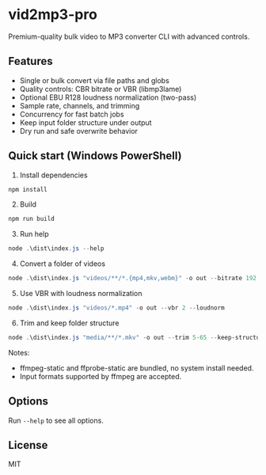 # vid2mp3-pro

Premium-quality bulk video to MP3 converter CLI with advanced controls.

## Features
- Single or bulk convert via file paths and globs
- Quality controls: CBR bitrate or VBR (libmp3lame)
- Optional EBU R128 loudness normalization (two-pass)
- Sample rate, channels, and trimming
- Concurrency for fast batch jobs
- Keep input folder structure under output
- Dry run and safe overwrite behavior

## Quick start (Windows PowerShell)

1. Install dependencies

```powershell
npm install
```

2. Build

```powershell
npm run build
```

3. Run help

```powershell
node .\dist\index.js --help
```

4. Convert a folder of videos

```powershell
node .\dist\index.js "videos/**/*.{mp4,mkv,webm}" -o out --bitrate 192 --concurrency 4
```

5. Use VBR with loudness normalization

```powershell
node .\dist\index.js "videos/*.mp4" -o out --vbr 2 --loudnorm
```

6. Trim and keep folder structure

```powershell
node .\dist\index.js "media/**/*.mkv" -o out --trim 5-65 --keep-structure --overwrite
```

Notes:
- ffmpeg-static and ffprobe-static are bundled, no system install needed.
- Input formats supported by ffmpeg are accepted.

## Options
Run `--help` to see all options.

## License
MIT
